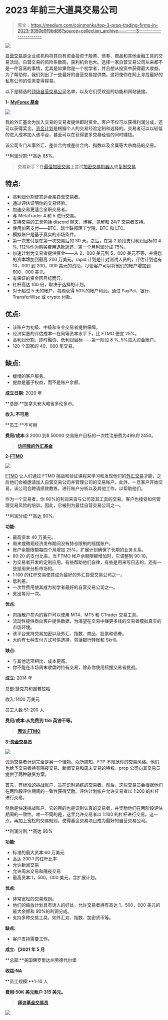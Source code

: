 # 2023 年前三大道具交易公司

> 原文：<https://medium.com/coinmonks/top-3-prop-trading-firms-in-2023-9350e9f9bd86?source=collection_archive---------3----------------------->

[![](img/f1b2ab415015b970d320b2aa76d4a33b.png)](https://nasdaqstrategy.gumroad.com/l/ebook)

[自营交易](https://www.nasdaqstrategy.com/2022/12/toptradingfirms.html)是企业或机构将其自有资金投资于股票、债券、商品和其他金融工具的交易活动。自营交易的风险系数高，获利机会也大。选择一家自营交易公司从来都不是一件容易的事情，尤其是如果你是一个初学者，并且想从投资中获得最大收益。为了帮助你，我们列出了一些最好的自营交易提供商。这将使你在网上寻找最好的私有公司的任务变得容易。

以下是精选的[顶级自营交易公司](https://www.nasdaqstrategy.com/2022/12/toptradingfirms.html)名单，以及它们受欢迎的功能和网站链接。

**1-** [**MyForex 基金**](https://myforexfunds.com/?wpam_id=109476)

[![](img/2c4b9d94583ac4153e7d187699e5c815.png)](https://myforexfunds.com/?wpam_id=109476)

我的外汇基金为加入交易的交易者提供即时资金。客户不仅可以获得利润分成，还可以获得奖金。[资金计划](https://www.nasdaqstrategy.com/2022/12/toptradingfirms.html)是根据个人的交易经验定制和选择的。交易者可以以较低的进入成本加入该平台，甚至可以在获得更多交易经验的同时赚钱。

该公司专门从事外汇、差价合约或差价合约、指数以及金属等大宗商品的交易。

**利润分割:**高达 85%。

> 交易新手？在[最佳加密交易](/coinmonks/crypto-exchange-dd2f9d6f3769)上尝试[加密交易机器人](/coinmonks/crypto-trading-bot-c2ffce8acb2a)或[复制交易](/coinmonks/top-10-crypto-copy-trading-platforms-for-beginners-d0c37c7d698c)

## 特点:

*   高利润分割使其适合亲自营交易者。
*   通过评估证明你的交易经验。
*   加速交易更适合全职交易者。
*   与 MetaTrader 4 和 5 进行交易。
*   支持交易的工具包括 discord 聊天、博客、见解和 24/7 交易者支持。
*   使用加密支付——BTC、瑞士联邦理工学院、BTC 和 LTC。
*   模拟账户是基于真实的市场条件。
*   第一次支付是在第一次交易后的 30 天。之后，在第 2 阶段支付利润目标的 4 %, 112%作为购买费用退款返还，第一个月利润分成 75%。
*   加速计划为交易者提供资金——从 2，000 美元到 5，000 美元不等，并将您的资本增加到最高 200 万美元。rapid 计划是针对测试人员的，评估计划也有 10，000 到 200，000 美元的资助，尽管客户可以将他们的帐户增加到 600，000 美元。
*   有保证的资金因目标而异。
*   杠杆高达 100 倍，取决于选择的计划。
*   对于超过 5 天的帐户，每周获得 50%的帐户利润。通过 PayPal、银行、TransferWise 或 crypto 付款。

## 优点:

*   该账户为初级、中级和专业交易者提供保障。
*   经济实惠的评估成本—在同等资本水平下，比 FTMO 便宜 25%。
*   高利润分割、即时融资、低利润目标——第一阶段 8 %, 5%进入资金账户。
*   120 个国家的 40，000 笔交易。

## 缺点:

*   缓慢的客户服务。
*   提款是基于权益，而不是账户余额。

**成立日期:** 2020 年

**总部:**加拿大安大略省多伦多市。

**收入:不可用**

**员工:**不可用

**费用/成本:**$ 2000 到$ 50000 交易账户目标的一次性注册费为$499 到$ 2450。

> [**访问我的外汇基金**](https://myforexfunds.com/?wpam_id=109476)

**2-**[**FTMO**](https://trader.ftmo.com/?affiliates=QHNQhLPBbGjwgAlXarjx)

[![](img/8e3dcfa91cbf7c29b1af488d232384d0.png)](https://trader.ftmo.com/?affiliates=QHNQhLPBbGjwgAlXarjx)

[FTMO](https://trader.ftmo.com/?affiliates=QHNQhLPBbGjwgAlXarjx) 让人们通过 FTMO 挑战和验证课程来学习和发现他们的[外汇交易](https://www.nasdaqstrategy.com/)才能，之后他们会被邀请加入自营交易公司并管理公司的交易账户。此外，一旦客户开始交易，该公司会聘请绩效教练，进行账户分析以及其他工作，以帮助他们。

作为一个交易者，你 90%的利润来自与公司及其工具的交易。客户也接受如何管理交易风险的培训。因此，它被列为最佳自营交易公司之一。

**利润分成:**高达 90%。

**功能:**

*   最高资本 40 万美元。
*   周末或微观经济发布期间没有持仓限制的摇摆账户。
*   账户余额限额每四个月增加 25%。扩展计划确保了长期的业务关系。
*   80:20 的支付比率。当 FTMO 帐户余额限额增加时，它调整到 90:10。
*   为交易者开发的定制应用。有些帮助他们自律，有些是用来写日志的，还有一些是用来分析市场的。
*   1:100 的杠杆交易使其成为最好的外汇自营交易公司之一。
*   低利差。
*   一次性费用使其成为初学者最好的自营交易公司之一。
*   支出每月一次。

**优点:**

*   包括散户在内的客户可以使用 MT4、MT5 和 CTrader 交易工具。
*   流动性提供商向客户提供数据，为渴望在交易中赚更多钱的交易者模拟真实的市场环境。
*   该平台支持交易加密以及外汇、指数、商品、股票和债券。
*   大约有七种支付方式可供选择，包括银行转账和 Skrill。

**缺点:**

*   与其他选项相比，成本更高。
*   你不能在市场周末收盘时持有交易，除非你使用摇摆交易者挑战。

**成立:** 2014 年

总部:捷克共和国普拉哈

收入:1400 万美元

员工人数:51-200 人

**费用/成本:从免费到 155 英镑不等。**

> [**拜访 FTMO**](https://trader.ftmo.com/?affiliates=QHNQhLPBbGjwgAlXarjx)

[**3-资金交易员**](https://dashboard.thefundedtraderprogram.com/?sl=3309)

[![](img/5a7e74b715c1995dfc52d95af2c8c503.png)](https://dashboard.thefundedtraderprogram.com/?sl=3309)

资助交易者计划完全是另一个怪物。众所周知，FTP 不规范你的交易风格。他们也给予交易者持有隔夜交易、新闻交易和周末交易的特权。prop 公司向其交易员提供了两种融资方案。

首先，有标准的挑战账户，旨在识别熟练的交易者。然后，这些交易员会根据他们在两阶段评估期间的一致性获得奖励。评估计划帐户允许交易者以 1:200 的杠杆进行交易。

然后是快速挑战账户，它的目的也是识别认真的交易者，并奖励他们在两阶段评估期间的一致性。唯一不同的是，这里允许交易者以 1:100 的杠杆进行交易。这一点，再加上宽松的交易规则，使得基金交易项目成为最好的自营交易公司。

**利润分割:**高达 90%

**功能:**

*   标准的最大资本:60 万美元
*   高达 200:1 的杠杆比率
*   允许新闻交易
*   允许周末交易和隔夜交易
*   最高资本:1，500，000 美元，含扩展计划。

**优点:**

*   非常宽松的交易规则。
*   他们的缩放计划具有诱人的好处，允许交易者持有高达 1，500，000 美元的最大余额和 90%的利润分成。
*   支持多种交易工具，如外汇对、指数、加密货币等。

**缺点:**

*   客户支持需要工作。

**成立:【2021 年 5 月**

**总部:**美国佛罗里达州劳德代尔堡

**收益:NA**

**员工规模:**1-10 人

**费用:50K 美元账户 315 美元。**

> [**拜访基金交易员**](https://dashboard.thefundedtraderprogram.com/?sl=3309)

[![](img/f1b2ab415015b970d320b2aa76d4a33b.png)](https://nasdaqstrategy.gumroad.com/l/ebook)